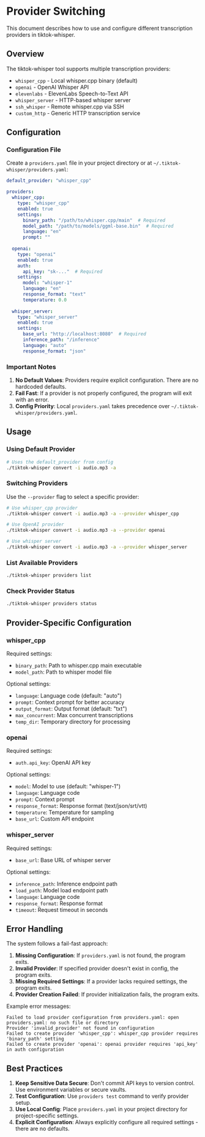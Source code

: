 # Provider Switching

This document describes how to use and configure different transcription providers in tiktok-whisper.

## Overview

The tiktok-whisper tool supports multiple transcription providers:

- `whisper_cpp` - Local whisper.cpp binary (default)
- `openai` - OpenAI Whisper API
- `elevenlabs` - ElevenLabs Speech-to-Text API
- `whisper_server` - HTTP-based whisper server
- `ssh_whisper` - Remote whisper.cpp via SSH
- `custom_http` - Generic HTTP transcription service

## Configuration

### Configuration File

Create a `providers.yaml` file in your project directory or at `~/.tiktok-whisper/providers.yaml`:

```yaml
default_provider: "whisper_cpp"

providers:
  whisper_cpp:
    type: "whisper_cpp"
    enabled: true
    settings:
      binary_path: "/path/to/whisper.cpp/main"  # Required
      model_path: "/path/to/models/ggml-base.bin"  # Required
      language: "en"
      prompt: ""
      
  openai:
    type: "openai"
    enabled: true
    auth:
      api_key: "sk-..."  # Required
    settings:
      model: "whisper-1"
      language: "en"
      response_format: "text"
      temperature: 0.0
      
  whisper_server:
    type: "whisper_server"
    enabled: true
    settings:
      base_url: "http://localhost:8080"  # Required
      inference_path: "/inference"
      language: "auto"
      response_format: "json"
```

### Important Notes

1. **No Default Values**: Providers require explicit configuration. There are no hardcoded defaults.
2. **Fail Fast**: If a provider is not properly configured, the program will exit with an error.
3. **Config Priority**: Local `providers.yaml` takes precedence over `~/.tiktok-whisper/providers.yaml`.

## Usage

### Using Default Provider

```bash
# Uses the default_provider from config
./tiktok-whisper convert -i audio.mp3 -a
```

### Switching Providers

Use the `--provider` flag to select a specific provider:

```bash
# Use whisper_cpp provider
./tiktok-whisper convert -i audio.mp3 -a --provider whisper_cpp

# Use OpenAI provider
./tiktok-whisper convert -i audio.mp3 -a --provider openai

# Use whisper server
./tiktok-whisper convert -i audio.mp3 -a --provider whisper_server
```

### List Available Providers

```bash
./tiktok-whisper providers list
```

### Check Provider Status

```bash
./tiktok-whisper providers status
```

## Provider-Specific Configuration

### whisper_cpp

Required settings:
- `binary_path`: Path to whisper.cpp main executable
- `model_path`: Path to whisper model file

Optional settings:
- `language`: Language code (default: "auto")
- `prompt`: Context prompt for better accuracy
- `output_format`: Output format (default: "txt")
- `max_concurrent`: Max concurrent transcriptions
- `temp_dir`: Temporary directory for processing

### openai

Required settings:
- `auth.api_key`: OpenAI API key

Optional settings:
- `model`: Model to use (default: "whisper-1")
- `language`: Language code
- `prompt`: Context prompt
- `response_format`: Response format (text/json/srt/vtt)
- `temperature`: Temperature for sampling
- `base_url`: Custom API endpoint

### whisper_server

Required settings:
- `base_url`: Base URL of whisper server

Optional settings:
- `inference_path`: Inference endpoint path
- `load_path`: Model load endpoint path
- `language`: Language code
- `response_format`: Response format
- `timeout`: Request timeout in seconds

## Error Handling

The system follows a fail-fast approach:

1. **Missing Configuration**: If `providers.yaml` is not found, the program exits.
2. **Invalid Provider**: If specified provider doesn't exist in config, the program exits.
3. **Missing Required Settings**: If a provider lacks required settings, the program exits.
4. **Provider Creation Failed**: If provider initialization fails, the program exits.

Example error messages:

```
Failed to load provider configuration from providers.yaml: open providers.yaml: no such file or directory
Provider 'invalid_provider' not found in configuration
Failed to create provider 'whisper_cpp': whisper_cpp provider requires 'binary_path' setting
Failed to create provider 'openai': openai provider requires 'api_key' in auth configuration
```

## Best Practices

1. **Keep Sensitive Data Secure**: Don't commit API keys to version control. Use environment variables or secure vaults.
2. **Test Configuration**: Use `providers test` command to verify provider setup.
3. **Use Local Config**: Place `providers.yaml` in your project directory for project-specific settings.
4. **Explicit Configuration**: Always explicitly configure all required settings - there are no defaults.